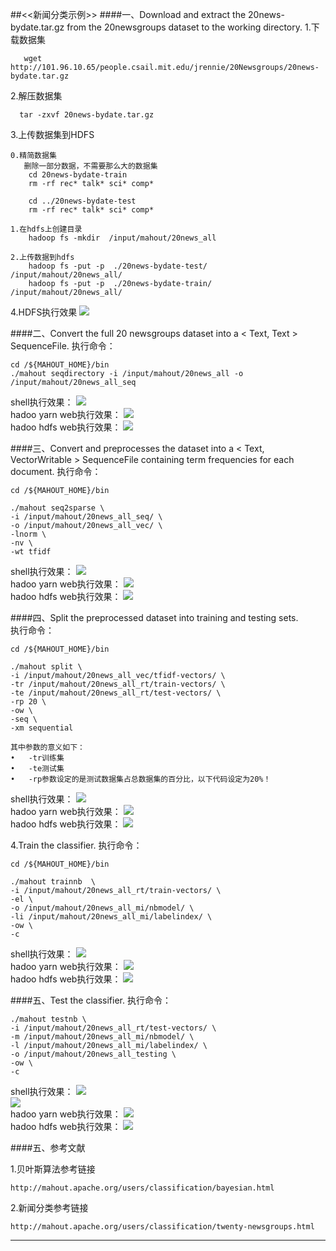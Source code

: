 ##<<新闻分类示例>>
####一、Download and extract the 20news-bydate.tar.gz from the 20newsgroups dataset to the working directory.
1.下载数据集
```
   wget http://101.96.10.65/people.csail.mit.edu/jrennie/20Newsgroups/20news-bydate.tar.gz
```
2.解压数据集
```
  tar -zxvf 20news-bydate.tar.gz
```
3.上传数据集到HDFS
```
0.精简数据集
   删除一部分数据，不需要那么大的数据集
    cd 20news-bydate-train
    rm -rf rec* talk* sci* comp*

    cd ../20news-bydate-test
    rm -rf rec* talk* sci* comp*
    
1.在hdfs上创建目录
    hadoop fs -mkdir  /input/mahout/20news_all
    
2.上传数据到hdfs
    hadoop fs -put -p  ./20news-bydate-test/  /input/mahout/20news_all/
    hadoop fs -put -p  ./20news-bydate-train/  /input/mahout/20news_all/
```

4.HDFS执行效果
![](images/Snip20161114_100.png)      

####二、Convert the full 20 newsgroups dataset into a < Text, Text > SequenceFile.
执行命令：
```
cd /${MAHOUT_HOME}/bin
./mahout seqdirectory -i /input/mahout/20news_all -o /input/mahout/20news_all_seq
```

shell执行效果：
![](images/Snip20161114_103.png)    
hadoo yarn web执行效果：
![](images/Snip20161114_101.png)    
hadoo hdfs web执行效果：
![](images/Snip20161114_104.png)    


####三、Convert and preprocesses the dataset into a < Text, VectorWritable > SequenceFile containing term frequencies for each document.
执行命令：
```
cd /${MAHOUT_HOME}/bin

./mahout seq2sparse \
-i /input/mahout/20news_all_seq/ \
-o /input/mahout/20news_all_vec/ \
-lnorm \
-nv \
-wt tfidf
```

shell执行效果：
![](images/Snip20161114_105.png)    
hadoo yarn web执行效果：
![](images/Snip20161114_106.png)    
hadoo hdfs web执行效果：
![](images/Snip20161114_108.png)    

####四、Split the preprocessed dataset into training and testing sets.  
执行命令：
```
cd /${MAHOUT_HOME}/bin

./mahout split \
-i /input/mahout/20news_all_vec/tfidf-vectors/ \
-tr /input/mahout/20news_all_rt/train-vectors/ \
-te /input/mahout/20news_all_rt/test-vectors/ \
-rp 20 \
-ow \
-seq \
-xm sequential

其中参数的意义如下：
•	-tr训练集     
•	-te测试集
•	-rp参数设定的是测试数据集占总数据集的百分比，以下代码设定为20%！   

```

shell执行效果：
![](images/Snip20161114_109.png)    
hadoo yarn web执行效果：
![](images/Snip20161114_111.png)    
hadoo hdfs web执行效果：
![](images/Snip20161114_110.png)    


4.Train the classifier.
执行命令：
```
cd /${MAHOUT_HOME}/bin

./mahout trainnb  \
-i /input/mahout/20news_all_rt/train-vectors/ \
-el \
-o /input/mahout/20news_all_mi/nbmodel/ \
-li /input/mahout/20news_all_mi/labelindex/ \
-ow \
-c 
```

shell执行效果：
![](images/Snip20161114_113.png)    
hadoo yarn web执行效果：
![](images/Snip20161114_114.png)    
hadoo hdfs web执行效果：
![](images/Snip20161114_115.png)    

####五、Test the classifier.
执行命令：
```
./mahout testnb \
-i /input/mahout/20news_all_rt/test-vectors/ \
-m /input/mahout/20news_all_mi/nbmodel/ \
-l /input/mahout/20news_all_mi/labelindex/ \
-o /input/mahout/20news_all_testing \
-ow \
-c
```
shell执行效果：
![](images/Snip20161114_116.png)    
![](images/Snip20161114_119.png)    
hadoo yarn web执行效果：
![](images/Snip20161114_117.png)    
hadoo hdfs web执行效果：
![](images/Snip20161114_118.png)    

####五、参考文献          
  
1.贝叶斯算法参考链接
```
http://mahout.apache.org/users/classification/bayesian.html
```

2.新闻分类参考链接
```
http://mahout.apache.org/users/classification/twenty-newsgroups.html
```

--------


